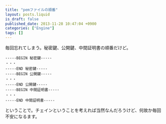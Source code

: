 ```yaml
---
title: "pemファイルの順番"
layout: posts.liquid
is_draft: false
published_date: 2013-11-28 10:47:04 +0900
categories: ["Engine"]
tags: []
---
```


毎回忘れてしまう。秘密鍵、公開鍵、中間証明書の順番だけど。

    -----BEGIN 秘密鍵-----
    ・・・
    -----END 秘密鍵-----
    -----BEGIN 公開鍵-----
    ・・・
    -----END 公開鍵-----
    -----BEGIN 中間証明書-----
    ・・・
    -----END 中間証明書-----

ということで。チェインということを考えれば当然なんだろうけど、何故か毎回不安になるます。


